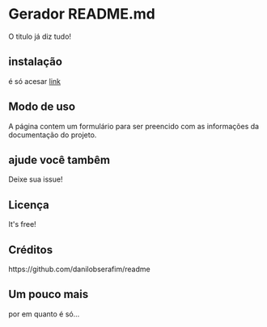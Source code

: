 <h1>Gerador README.md</h1>
    <p>O titulo já diz tudo!</p>
    <h2>instalação</h2>
    <p>é só acesar <a href='https://danilobserafim.github.io/readme/'>link</a></p>
    <h2>Modo de uso</h2>
    <p>A página contem um formulário para ser preencido com as informações da documentação do projeto.</p>
    <h2>ajude você tambêm</h2>
    <p>Deixe sua issue! </p>
    <h2>Licença</h2>
    <p>It's free!</p>
    <h2>Créditos</h2>
    <p>https://github.com/danilobserafim/readme</p>
    <h2>Um pouco mais</h2>
    <p>por em quanto é só...</p>